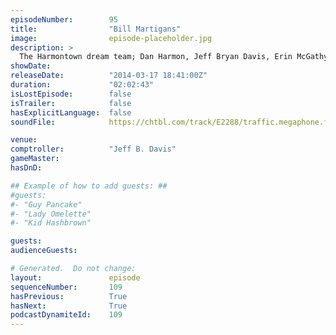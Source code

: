 ```yaml
---
episodeNumber:        95
title:                "Bill Martigans"
image:                episode-placeholder.jpg
description: >
  The Harmontown dream team; Dan Harmon, Jeff Bryan Davis, Erin McGathy, Mitch Hurwitz and Kumail Nanjiani recap SXSW; Fred Phelps death bed and later, Spencer returns for a roaring session of D&D!
showDate:             
releaseDate:          "2014-03-17 18:41:00Z"
duration:             "02:02:43"
isLostEpisode:        false
isTrailer:            false
hasExplicitLanguage:  false
soundFile:            https://chtbl.com/track/E2288/traffic.megaphone.fm/STA4041552340.mp3?updated=1556133291

venue:                
comptroller:          "Jeff B. Davis"
gameMaster:           
hasDnD:               

## Example of how to add guests: ##
#guests:
#- "Guy Pancake"
#- "Lady Omelette"
#- "Kid Hashbrown"

guests:
audienceGuests:

# Generated.  Do not change:
layout:               episode
sequenceNumber:       109
hasPrevious:          True
hasNext:              True
podcastDynamiteId:    109
---
```


<!-- The episode description will be rendered here -->
<!-- Add your content below here -->

